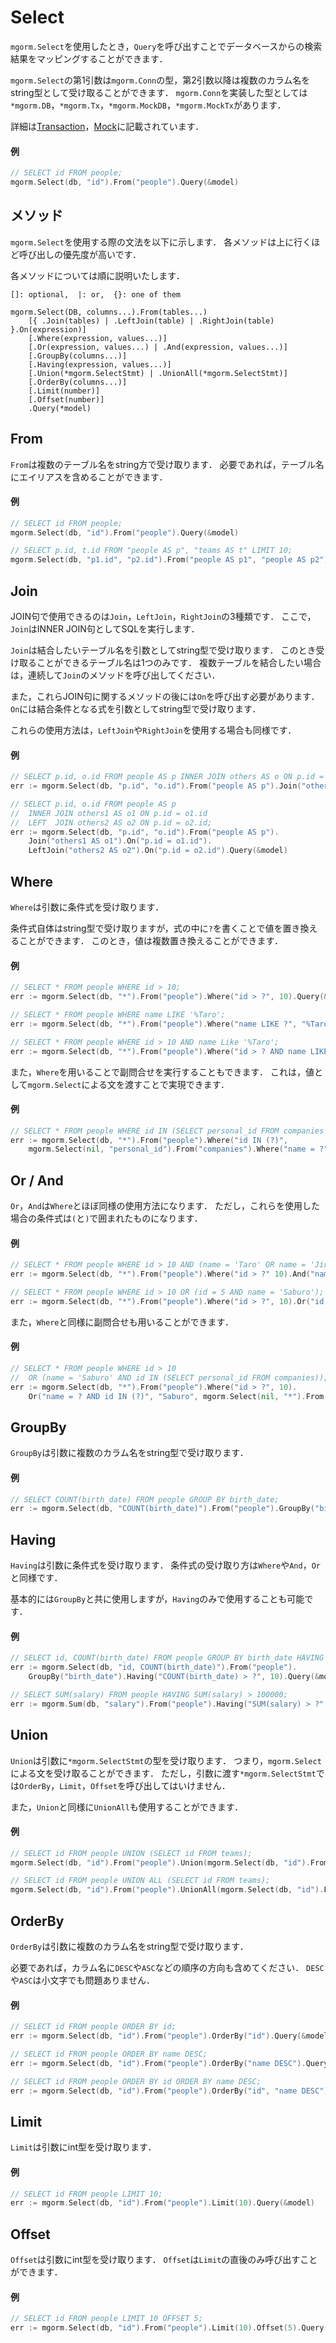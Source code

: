 # Select
`mgorm.Select`を使用したとき，`Query`を呼び出すことでデータベースからの検索結果をマッピングすることができます．

`mgorm.Select`の第1引数は`mgorm.Conn`の型，第2引数以降は複数のカラム名をstring型として受け取ることができます．
`mgorm.Conn`を実装した型としては`*mgorm.DB`，`*mgorm.Tx`，`*mgorm.MockDB`，`*mgorm.MockTx`があります．

詳細は[Transaction]()，[Mock]()に記載されています．

#### 例
```go
// SELECT id FROM people;
mgorm.Select(db, "id").From("people").Query(&model)
```


## メソッド
`mgorm.Select`を使用する際の文法を以下に示します．
各メソッドは上に行くほど呼び出しの優先度が高いです．

各メソッドについては順に説明いたします．

```
[]: optional,  |: or,  {}: one of them

mgorm.Select(DB, columns...).From(tables...)
    [{ .Join(tables) | .LeftJoin(table) | .RightJoin(table) }.On(expression)]
    [.Where(expression, values...)]
    [.Or(expression, values...) | .And(expression, values...)]
    [.GroupBy(columns...)]
    [.Having(expression, values...)]
    [.Union(*mgorm.SelectStmt) | .UnionAll(*mgorm.SelectStmt)]
    [.OrderBy(columns...)]
    [.Limit(number)]
    [.Offset(number)]
    .Query(*model)
```


## From
`From`は複数のテーブル名をstring方で受け取ります．
必要であれば，テーブル名にエイリアスを含めることができます．

#### 例
```go
// SELECT id FROM people;
mgorm.Select(db, "id").From("people").Query(&model)

// SELECT p.id, t.id FROM "people AS p", "teams AS t" LIMIT 10;
mgorm.Select(db, "p1.id", "p2.id").From("people AS p1", "people AS p2").Limit(10).Query(&model)
```


## Join
JOIN句で使用できるのは`Join`，`LeftJoin`，`RightJoin`の3種類です．
ここで，`Join`はINNER JOIN句としてSQLを実行します．

`Join`は結合したいテーブル名を引数としてstring型で受け取ります．
このとき受け取ることができるテーブル名は1つのみです．
複数テーブルを結合したい場合は，連続して`Join`のメソッドを呼び出してください．

また，これらJOIN句に関するメソッドの後には`On`を呼び出す必要があります．
`On`には結合条件となる式を引数としてstring型で受け取ります．

これらの使用方法は，`LeftJoin`や`RightJoin`を使用する場合も同様です．

#### 例
```go
// SELECT p.id, o.id FROM people AS p INNER JOIN others AS o ON p.id = o.id;
err := mgorm.Select(db, "p.id", "o.id").From("people AS p").Join("others AS o").On("p.id = o.id").Query(&model)

// SELECT p.id, o.id FROM people AS p
//  INNER JOIN others1 AS o1 ON p.id = o1.id
//  LEFT  JOIN others2 AS o2 ON p.id = o2.id;
err := mgorm.Select(db, "p.id", "o.id").From("people AS p").
    Join("others1 AS o1").On("p.id = o1.id").
    LeftJoin("others2 AS o2").On("p.id = o2.id").Query(&model)
```


## Where
`Where`は引数に条件式を受け取ります．

条件式自体はstring型で受け取りますが，式の中に`?`を書くことで値を置き換えることができます．
このとき，値は複数置き換えることができます．

#### 例
```go
// SELECT * FROM people WHERE id > 10;
err := mgorm.Select(db, "*").From("people").Where("id > ?", 10).Query(&model)

// SELECT * FROM people WHERE name LIKE '%Taro';
err := mgorm.Select(db, "*").From("people").Where("name LIKE ?", "%Taro").Query(&model)

// SELECT * FROM people WHERE id > 10 AND name Like '%Taro';
err := mgorm.Select(db, "*").From("people").Where("id > ? AND name LIKE ?", 10, "%Taro").Query(&model)
```


また，`Where`を用いることで副問合せを実行することもできます．
これは，値として`mgorm.Select`による文を渡すことで実現できます．

#### 例
```go
// SELECT * FROM people WHERE id IN (SELECT personal_id FROM companies WHERE name = 'ABC Company');
err := mgorm.Select(db, "*").From("people").Where("id IN (?)",
    mgorm.Select(nil, "personal_id").From("companies").Where("name = ?", "ABC Company")).Query(&model)
```


## Or / And
`Or`，`And`は`Where`とほぼ同様の使用方法になります．
ただし，これらを使用した場合の条件式は`(`と`)`で囲まれたものになります．

#### 例
```go
// SELECT * FROM people WHERE id > 10 AND (name = 'Taro' OR name = 'Jiro');
err := mgorm.Select(db, "*").From("people").Where("id > ?" 10).And("name = ? OR name = ?", "Taro", "Jiro").Query(&model)

// SELECT * FROM people WHERE id > 10 OR (id = 5 AND name = 'Saburo');
err := mgorm.Select(db, "*").From("people").Where("id > ?", 10).Or("id = ? AND name = ?", 5, "Saburo").Query(&model)
```

また，`Where`と同様に副問合せも用いることができます．

#### 例
```go
// SELECT * FROM people WHERE id > 10
//  OR (name = 'Saburo' AND id IN (SELECT personal_id FROM companies));
err := mgorm.Select(db, "*").From("people").Where("id > ?", 10).
    Or("name = ? AND id IN (?)", "Saburo", mgorm.Select(nil, "*").From("companies")).Query(&model)
```


## GroupBy
`GroupBy`は引数に複数のカラム名をstring型で受け取ります．


#### 例
```go
// SELECT COUNT(birth_date) FROM people GROUP BY birth_date;
err := mgorm.Select(db, "COUNT(birth_date)").From("people").GroupBy("birth_date").Query(&model)
```


## Having
`Having`は引数に条件式を受け取ります．
条件式の受け取り方は`Where`や`And`，`Or`と同様です．

基本的には`GroupBy`と共に使用しますが，`Having`のみで使用することも可能です．

#### 例
```go
// SELECT id, COUNT(birth_date) FROM people GROUP BY birth_date HAVING COUNT(birth_date) > 10;
err := mgorm.Select(db, "id, COUNT(birth_date)").From("people").
    GroupBy("birth_date").Having("COUNT(birth_date) > ?", 10).Query(&model)

// SELECT SUM(salary) FROM people HAVING SUM(salary) > 100000;
err := mgorm.Sum(db, "salary").From("people").Having("SUM(salary) > ?", 10000).Query(&model);
```


## Union
`Union`は引数に`*mgorm.SelectStmt`の型を受け取ります．
つまり，`mgorm.Select`による文を受け取ることができます．
ただし，引数に渡す`*mgorm.SelectStmt`では`OrderBy`，`Limit`，`Offset`を呼び出してはいけません．

また，`Union`と同様に`UnionAll`も使用することができます．

#### 例
```go
// SELECT id FROM people UNION (SELECT id FROM teams);
mgorm.Select(db, "id").From("people").Union(mgorm.Select(db, "id").From("teams")).Query(&model)

// SELECT id FROM people UNION ALL (SELECT id FROM teams);
mgorm.Select(db, "id").From("people").UnionAll(mgorm.Select(db, "id").From("teams")).Query(&model)
```


## OrderBy
`OrderBy`は引数に複数のカラム名をstring型で受け取ります．

必要であれば，カラム名に`DESC`や`ASC`などの順序の方向も含めてください．
`DESC`や`ASC`は小文字でも問題ありません．

#### 例
```go
// SELECT id FROM people ORDER BY id;
err := mgorm.Select(db, "id").From("people").OrderBy("id").Query(&model)

// SELECT id FROM people ORDER BY name DESC;
err := mgorm.Select(db, "id").From("people").OrderBy("name DESC").Query(&model)

// SELECT id FROM people ORDER BY id ORDER BY name DESC;
err := mgorm.Select(db, "id").From("people").OrderBy("id", "name DESC")
```


## Limit
`Limit`は引数にint型を受け取ります．

#### 例
```go
// SELECT id FROM people LIMIT 10;
err := mgorm.Select(db, "id").From("people").Limit(10).Query(&model)
```


## Offset
`Offset`は引数にint型を受け取ります．
`Offset`は`Limit`の直後のみ呼び出すことができます．

#### 例
```go
// SELECT id FROM people LIMIT 10 OFFSET 5;
err := mgorm.Select(db, "id").From("people").Limit(10).Offset(5).Query(&model)
```
